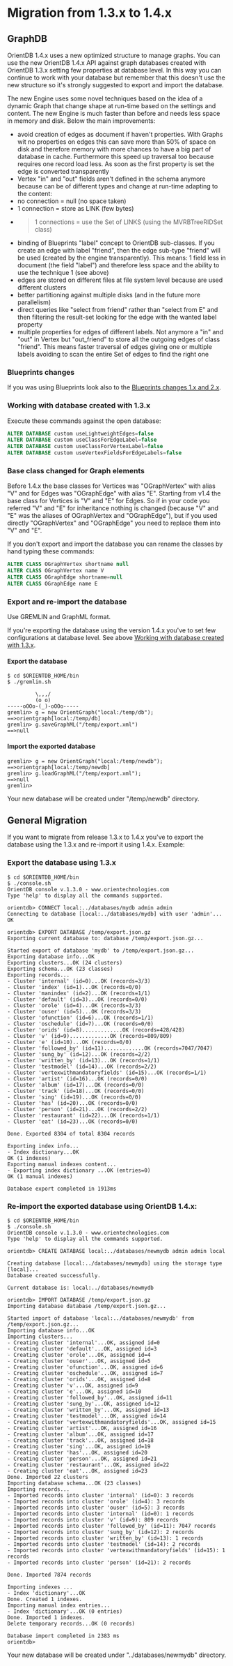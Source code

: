 # Migration from 1.3.x to 1.4.x

## GraphDB

OrientDB 1.4.x uses a new optimized structure to manage graphs. You can use the new OrientDB 1.4.x API against graph databases created with OrientDB 1.3.x setting few properties at database level. In this way you can continue to work with your database but remember that this doesn't use the new structure so it's strongly suggested to export and import the database.

The new Engine uses some novel techniques based on the idea of a dynamic Graph that change shape at run-time based on the settings and content. The new Engine is much faster than before and needs less space in memory and disk. Below the main improvements:
- avoid creation of edges as document if haven't properties. With Graphs wit no properties on edges this can save more than 50% of space on disk and therefore memory with more chances to have a big part of database in cache. Furthermore this speed up traversal too because requires one record load less. As soon as the first property is set the edge is converted transparently
- Vertex "in" and "out" fields aren't defined in the schema anymore because can be of different types and change at run-time adapting to the content:
 - no connection = null (no space taken)
 - 1 connection = store as LINK (few bytes)
 - >1 connections = use the Set of LINKS (using the MVRBTreeRIDSet class)
- binding of Blueprints "label" concept to OrientDB sub-classes. If you create an edge with label "friend", then the edge sub-type "friend" will be used (created by the engine transparently). This means:
1 field less in document (the field "label") and therefore less space and the ability to use the technique 1 (see above)
- edges are stored on different files at file system level because are used different clusters
- better partitioning against multiple disks (and in the future more parallelism)
- direct queries like "select from friend" rather than "select from E" and then filtering the result-set looking for the edge with the wanted label property
- multiple properties for edges of different labels. Not anymore a "in" and "out" in Vertex but "out_friend" to store all the outgoing edges of class "friend". This means faster traversal of edges giving one or multiple labels avoiding to scan the entire Set of edges to find the right one

### Blueprints changes

If you was using Blueprints look also to the [Blueprints changes 1.x and 2.x](https://github.com/tinkerpop/blueprints/wiki/The-Major-Differences-Between-Blueprints-1.x-and-2.x).

### Working with database created with 1.3.x

Execute these commands against the open database:
```sql
ALTER DATABASE custom useLightweightEdges=false
ALTER DATABASE custom useClassForEdgeLabel=false
ALTER DATABASE custom useClassForVertexLabel=false
ALTER DATABASE custom useVertexFieldsForEdgeLabels=false
```

### Base class changed for Graph elements
Before 1.4.x the base classes for Vertices was "OGraphVertex" with alias "V" and for Edges was "OGraphEdge" with alias "E". Starting from v1.4 the base class for Vertices is "V" and "E" for Edges. So if in your code you referred "V" and "E" for inheritance nothing is changed (because "V" and "E" was the aliases of OGraphVertex and "OGraphEdge"), but if you used directly "OGraphVertex" and "OGraphEdge" you need to replace them into "V" and "E".

If you don't export and import the database you can rename the classes by hand typing these commands:

```sql
ALTER CLASS OGraphVertex shortname null
ALTER CLASS OGraphVertex name V
ALTER CLASS OGraphEdge shortname=null
ALTER CLASS OGraphEdge name E
```

### Export and re-import the database
Use GREMLIN and GraphML format.

If you're exporting the database using the version 1.4.x you've to set few configurations at database level. See above [Working with database created with 1.3.x](Migration-from-1.3.x-to-1.4.x.md#working-with-database-created-with-13x).

#### Export the database

```
$ cd $ORIENTDB_HOME/bin
$ ./gremlin.sh

         \,,,/
         (o o)
-----oOOo-(_)-oOOo-----
gremlin> g = new OrientGraph("local:/temp/db");
==>orientgraph[local:/temp/db]
gremlin> g.saveGraphML("/temp/export.xml")
==>null
```

#### Import the exported database

```
gremlin> g = new OrientGraph("local:/temp/newdb");
==>orientgraph[local:/temp/newdb]
gremlin> g.loadGraphML("/temp/export.xml");
==>null
gremlin>
```

Your new database will be created under "/temp/newdb" directory.

## General Migration

If you want to migrate from release 1.3.x to 1.4.x you've to export the database using the 1.3.x and re-import it using 1.4.x. Example:

### Export the database using 1.3.x

```
$ cd $ORIENTDB_HOME/bin
$ ./console.sh
OrientDB console v.1.3.0 - www.orientechnologies.com
Type 'help' to display all the commands supported.

orientdb> CONNECT local:../databases/mydb admin admin
Connecting to database [local:../databases/mydb] with user 'admin'...
OK

orientdb> EXPORT DATABASE /temp/export.json.gz
Exporting current database to: database /temp/export.json.gz...

Started export of database 'mydb' to /temp/export.json.gz...
Exporting database info...OK
Exporting clusters...OK (24 clusters)
Exporting schema...OK (23 classes)
Exporting records...
- Cluster 'internal' (id=0)...OK (records=3/3)
- Cluster 'index' (id=1)...OK (records=0/0)
- Cluster 'manindex' (id=2)...OK (records=1/1)
- Cluster 'default' (id=3)...OK (records=0/0)
- Cluster 'orole' (id=4)...OK (records=3/3)
- Cluster 'ouser' (id=5)...OK (records=3/3)
- Cluster 'ofunction' (id=6)...OK (records=1/1)
- Cluster 'oschedule' (id=7)...OK (records=0/0)
- Cluster 'orids' (id=8).............OK (records=428/428)
- Cluster 'v' (id=9).............OK (records=809/809)
- Cluster 'e' (id=10)...OK (records=0/0)
- Cluster 'followed_by' (id=11).............OK (records=7047/7047)
- Cluster 'sung_by' (id=12)...OK (records=2/2)
- Cluster 'written_by' (id=13)...OK (records=1/1)
- Cluster 'testmodel' (id=14)...OK (records=2/2)
- Cluster 'vertexwithmandatoryfields' (id=15)...OK (records=1/1)
- Cluster 'artist' (id=16)...OK (records=0/0)
- Cluster 'album' (id=17)...OK (records=0/0)
- Cluster 'track' (id=18)...OK (records=0/0)
- Cluster 'sing' (id=19)...OK (records=0/0)
- Cluster 'has' (id=20)...OK (records=0/0)
- Cluster 'person' (id=21)...OK (records=2/2)
- Cluster 'restaurant' (id=22)...OK (records=1/1)
- Cluster 'eat' (id=23)...OK (records=0/0)

Done. Exported 8304 of total 8304 records

Exporting index info...
- Index dictionary...OK
OK (1 indexes)
Exporting manual indexes content...
- Exporting index dictionary ...OK (entries=0)
OK (1 manual indexes)

Database export completed in 1913ms
```

### Re-import the exported database using OrientDB 1.4.x:

```
$ cd $ORIENTDB_HOME/bin
$ ./console.sh
OrientDB console v.1.3.0 - www.orientechnologies.com
Type 'help' to display all the commands supported.

orientdb> CREATE DATABASE local:../databases/newmydb admin admin local

Creating database [local:../databases/newmydb] using the storage type [local]...
Database created successfully.

Current database is: local:../databases/newmydb

orientdb> IMPORT DATABASE /temp/export.json.gz
Importing database database /temp/export.json.gz...

Started import of database 'local:../databases/newmydb' from /temp/export.json.gz...
Importing database info...OK
Importing clusters...
- Creating cluster 'internal'...OK, assigned id=0
- Creating cluster 'default'...OK, assigned id=3
- Creating cluster 'orole'...OK, assigned id=4
- Creating cluster 'ouser'...OK, assigned id=5
- Creating cluster 'ofunction'...OK, assigned id=6
- Creating cluster 'oschedule'...OK, assigned id=7
- Creating cluster 'orids'...OK, assigned id=8
- Creating cluster 'v'...OK, assigned id=9
- Creating cluster 'e'...OK, assigned id=10
- Creating cluster 'followed_by'...OK, assigned id=11
- Creating cluster 'sung_by'...OK, assigned id=12
- Creating cluster 'written_by'...OK, assigned id=13
- Creating cluster 'testmodel'...OK, assigned id=14
- Creating cluster 'vertexwithmandatoryfields'...OK, assigned id=15
- Creating cluster 'artist'...OK, assigned id=16
- Creating cluster 'album'...OK, assigned id=17
- Creating cluster 'track'...OK, assigned id=18
- Creating cluster 'sing'...OK, assigned id=19
- Creating cluster 'has'...OK, assigned id=20
- Creating cluster 'person'...OK, assigned id=21
- Creating cluster 'restaurant'...OK, assigned id=22
- Creating cluster 'eat'...OK, assigned id=23
Done. Imported 22 clusters
Importing database schema...OK (23 classes)
Importing records...
- Imported records into cluster 'internal' (id=0): 3 records
- Imported records into cluster 'orole' (id=4): 3 records
- Imported records into cluster 'ouser' (id=5): 3 records
- Imported records into cluster 'internal' (id=0): 1 records
- Imported records into cluster 'v' (id=9): 809 records
- Imported records into cluster 'followed_by' (id=11): 7047 records
- Imported records into cluster 'sung_by' (id=12): 2 records
- Imported records into cluster 'written_by' (id=13): 1 records
- Imported records into cluster 'testmodel' (id=14): 2 records
- Imported records into cluster 'vertexwithmandatoryfields' (id=15): 1 records
- Imported records into cluster 'person' (id=21): 2 records

Done. Imported 7874 records

Importing indexes ...
- Index 'dictionary'...OK
Done. Created 1 indexes.
Importing manual index entries...
- Index 'dictionary'...OK (0 entries)
Done. Imported 1 indexes.
Delete temporary records...OK (0 records)

Database import completed in 2383 ms
orientdb>
```

Your new database will be created under "../databases/newmydb" directory.
